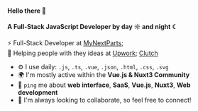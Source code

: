 #### Hello there 👋

#### A Full-Stack JavaScript Developer by day ☼ and night ☾

⚡ Full-Stack Developer at [MyNextParts](http://mynextparts.com/);<br>
🌱 Helping people with they ideas at [Upwork](https://www.upwork.com/); [Clutch](https://clutch.co/)<br>

- ⚙️ I use daily: `.js`, `.ts`, `.vue`, `.json`, `.html`, `.css`, `.svg`
- 🌍 I'm mostly active within the **Vue.js & Nuxt3 Community**
- 💬 `ping` me about **web interface**, **SaaS**, **Vue.js**, **Nuxt3**, **Web development**
- 👯 I'm always looking to collaborate, so feel free to connect!
